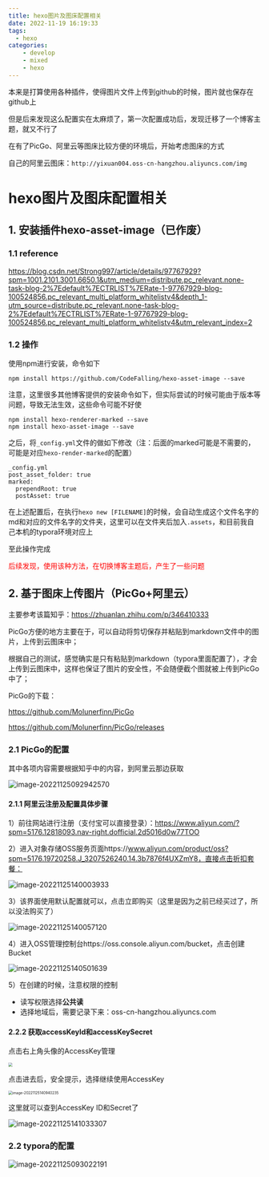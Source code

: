 ```yaml
---
title: hexo图片及图床配置相关
date: 2022-11-19 16:19:33
tags: 
  - hexo
categories:
	- develop
	- mixed
	- hexo
---
```


本来是打算使用各种插件，使得图片文件上传到github的时候，图片就也保存在github上

但是后来发现这么配置实在太麻烦了，第一次配置成功后，发现迁移了一个博客主题，就又不行了

在有了PicGo、阿里云等图床比较方便的环境后，开始考虑图床的方式

自己的阿里云图床：`http://yixuan004.oss-cn-hangzhou.aliyuncs.com/img`

<!--more-->

# hexo图片及图床配置相关

## 1. 安装插件hexo-asset-image（已作废）

### 1.1 reference

https://blog.csdn.net/Strong997/article/details/97767929?spm=1001.2101.3001.6650.1&utm_medium=distribute.pc_relevant.none-task-blog-2%7Edefault%7ECTRLIST%7ERate-1-97767929-blog-100524856.pc_relevant_multi_platform_whitelistv4&depth_1-utm_source=distribute.pc_relevant.none-task-blog-2%7Edefault%7ECTRLIST%7ERate-1-97767929-blog-100524856.pc_relevant_multi_platform_whitelistv4&utm_relevant_index=2

### 1.2 操作

使用npm进行安装，命令如下

```shell
npm install https://github.com/CodeFalling/hexo-asset-image --save
```

注意，这里很多其他博客提供的安装命令如下，但实际尝试的时候可能由于版本等问题，导致无法生效，这些命令可能不好使

```shell
npm install hexo-renderer-marked --save
npm install hexo-asset-image --save
```

之后，将`_config.yml`文件的做如下修改（注：后面的marked可能是不需要的，可能是对应`hexo-render-marked`的配置）

```shell
_config.yml
post_asset_folder: true
marked:
  prependRoot: true
  postAsset: true
```

在上述配置后，在执行`hexo new [FILENAME]`的时候，会自动生成这个文件名字的md和对应的文件名字的文件夹，这里可以在文件夹后加入`.assets`，和目前我自己本机的typora环境对应上

至此操作完成

<font color='red'>后续发现，使用该种方法，在切换博客主题后，产生了一些问题</font> 

## 2. 基于图床上传图片（PicGo+阿里云）

主要参考该篇知乎：https://zhuanlan.zhihu.com/p/346410333

PicGo方便的地方主要在于，可以自动将剪切保存并粘贴到markdown文件中的图片，上传到云图床中；

根据自己的测试，感觉确实是只有粘贴到markdown（typora里面配置了），才会上传到云图床中，这样也保证了图片的安全性，不会随便截个图就被上传到PicGo中了；

PicGo的下载：

https://github.com/Molunerfinn/PicGo

https://github.com/Molunerfinn/PicGo/releases

### 2.1 PicGo的配置

其中各项内容需要根据知乎中的内容，到阿里云那边获取

![image-20221125092942570](http://yixuan004.oss-cn-hangzhou.aliyuncs.com/img/image-20221125092942570.png)

#### 2.1.1 阿里云注册及配置具体步骤

1）前往网站进行注册（支付宝可以直接登录）：https://www.aliyun.com/?spm=5176.12818093.nav-right.dofficial.2d5016d0w77TOO

2）进入对象存储OSS服务页面https://www.aliyun.com/product/oss?spm=5176.19720258.J_3207526240.14.3b7876f4UXZmY8，直接点击折扣套餐：

![image-20221125140003933](http://yixuan004.oss-cn-hangzhou.aliyuncs.com/img/image-20221125140003933.png)

3）该界面使用默认配置就可以，点击立即购买（这里是因为之前已经买过了，所以没法购买了）

![image-20221125140057120](http://yixuan004.oss-cn-hangzhou.aliyuncs.com/img/image-20221125140057120.png)

4）进入OSS管理控制台https://oss.console.aliyun.com/bucket，点击创建Bucket

![image-20221125140501639](http://yixuan004.oss-cn-hangzhou.aliyuncs.com/img/image-20221125140501639.png)

5）在创建的时候，注意权限的控制

- 读写权限选择**公共读**
- 选择地域后，需要记录下来：oss-cn-hangzhou.aliyuncs.com

#### 2.2.2 获取accessKeyId和accessKeySecret

点击右上角头像的AccessKey管理

<img src="http://yixuan004.oss-cn-hangzhou.aliyuncs.com/img/image-20221125140840317.png" style="zoom:50%;" />

点击进去后，安全提示，选择继续使用AccessKey

<img src="http://yixuan004.oss-cn-hangzhou.aliyuncs.com/img/image-20221125140940235.png" alt="image-20221125140940235" style="zoom:50%;" />

这里就可以查到AccessKey ID和Secret了

![image-20221125141033307](http://yixuan004.oss-cn-hangzhou.aliyuncs.com/img/image-20221125141033307.png)

### 2.2 typora的配置

![image-20221125093022191](http://yixuan004.oss-cn-hangzhou.aliyuncs.com/img/image-20221125093022191.png)